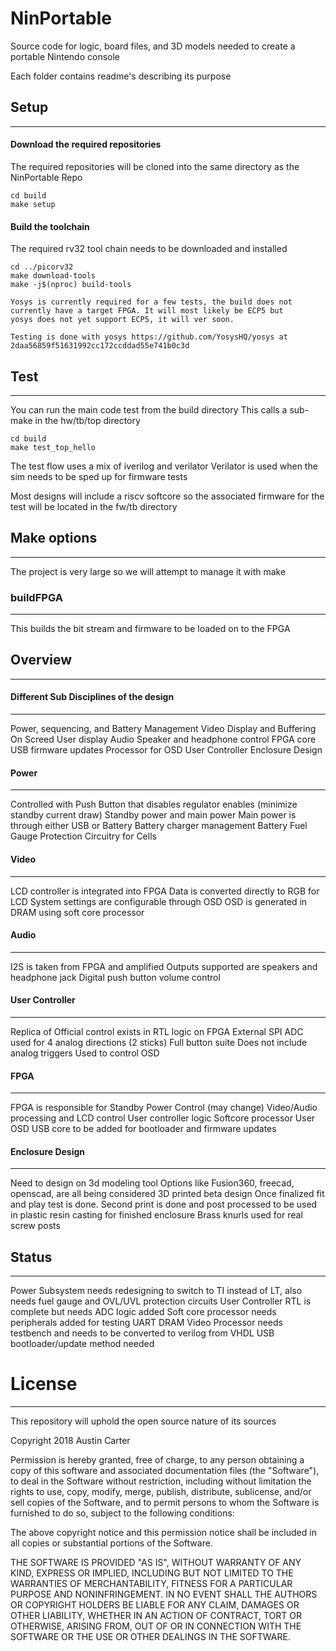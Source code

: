 # NinPortable
Source code for logic, board files, and 3D models needed to create a portable Nintendo console

Each folder contains readme's describing its purpose

## Setup
---------------------------------------
#### Download the required repositories
The required repositories will be cloned into the same directory as the NinPortable Repo

	cd build
	make setup


#### Build the toolchain
The required rv32 tool chain needs to be downloaded and installed

	cd ../picorv32
	make download-tools
	make -j$(nproc) build-tools

	Yosys is currently required for a few tests, the build does not
	currently have a target FPGA. It will most likely be ECP5 but
	yosys does not yet support ECP5, it will ver soon.

	Testing is done with yosys https://github.com/YosysHQ/yosys at
	2daa56859f51631992cc172ccddad55e741b0c3d

## Test
---------------------------------------
You can run the main code test from the build directory
This calls a sub-make in the hw/tb/top directory

	cd build
	make test_top_hello

The test flow uses a mix of iverilog and verilator
Verilator is used when the sim needs to be sped up for firmware tests

Most designs will include a riscv softcore so the associated firmware for the
test will be located in the fw/tb directory

## Make options
---

The project is very large so we will attempt to manage it with make

### buildFPGA
---
This builds the bit stream and firmware to be loaded on to the FPGA

## Overview
---

#### Different Sub Disciplines of the design
---
Power, sequencing, and Battery Management
Video Display and Buffering
On Screed User display
Audio Speaker and headphone control
FPGA core
	USB firmware updates
	Processor for OSD
User Controller
Enclosure Design

#### Power
---
Controlled with Push Button  that disables regulator enables (minimize standby current draw)
	Standby power and main power
Main power is through either USB or Battery
	Battery charger management
	Battery Fuel Gauge
	Protection Circuitry for Cells

#### Video
---
LCD controller is integrated into FPGA
Data is converted directly to RGB for LCD
System settings are configurable through OSD
OSD is generated in DRAM using soft core processor

#### Audio
---
I2S is taken from FPGA and amplified
Outputs supported are speakers and headphone jack
Digital push button volume control

#### User Controller
---
Replica of Official control exists in RTL logic on FPGA
	External SPI ADC used for 4 analog directions (2 sticks)
Full button suite
	Does not include analog triggers
Used to control OSD

#### FPGA
---
FPGA is responsible for
	Standby Power Control (may change)
	Video/Audio processing and LCD control
	User controller logic
	Softcore processor
	User OSD
USB core to be added for bootloader and firmware updates

#### Enclosure Design
---
Need to design on 3d modeling tool
Options like Fusion360, freecad, openscad, are all being considered
3D printed beta design
Once finalized fit and play test is done. Second print is done and post processed to be used in plastic resin casting for finished enclosure
Brass knurls used for real screw posts


## Status
---
Power Subsystem needs redesigning to switch to TI instead of LT, also needs fuel gauge and OVL/UVL protection circuits
User Controller RTL is complete but needs ADC logic added
Soft core processor needs peripherals added for testing
	UART
	DRAM
Video Processor needs testbench and needs to be converted to verilog from VHDL
USB bootloader/update method needed


# License
---
This repository will uphold the open source nature of its sources

Copyright 2018 Austin Carter

Permission is hereby granted, free of charge, to any person obtaining a copy of this software and associated documentation files (the "Software"), to deal in the Software without restriction, including without limitation the rights to use, copy, modify, merge, publish, distribute, sublicense, and/or sell copies of the Software, and to permit persons to whom the Software is furnished to do so, subject to the following conditions:

The above copyright notice and this permission notice shall be included in all copies or substantial portions of the Software.

THE SOFTWARE IS PROVIDED "AS IS", WITHOUT WARRANTY OF ANY KIND, EXPRESS OR IMPLIED, INCLUDING BUT NOT LIMITED TO THE WARRANTIES OF MERCHANTABILITY, FITNESS FOR A PARTICULAR PURPOSE AND NONINFRINGEMENT. IN NO EVENT SHALL THE AUTHORS OR COPYRIGHT HOLDERS BE LIABLE FOR ANY CLAIM, DAMAGES OR OTHER LIABILITY, WHETHER IN AN ACTION OF CONTRACT, TORT OR OTHERWISE, ARISING FROM, OUT OF OR IN CONNECTION WITH THE SOFTWARE OR THE USE OR OTHER DEALINGS IN THE SOFTWARE.